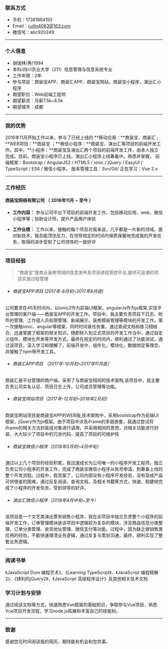 ### 联系方式

- 手机：17381864192
- Email：ruilin4063@163.com 
- 微信号：abc920249
---

### 个人信息

 - 胡瑞林/男/1994 
 - 本科/四川农业大学（211）信息管理与信息系统专业 
 - 工作年限：2年
 - 参与项目：商装宝APP、商装汇APP、商装宝网站、商装宝小程序，演出汇小程序
 - 期望职位：Web前端工程师
 - 期望薪资：月薪7.5k~8.5k
 - 期望城市：成都

---

### 我的优势
2016年11月开始工作以来，参与了已经上线的 **移动应用：**商装宝、商装汇 ; **WEB项目：**商装宝 ；**微信小程序：**商装宝、演出汇等项目的前端开发工作。其中，**小程序：**商装宝及演出汇两个项目的前端开发工作，由本人独立完成。目前，商装宝小程序已上线，演出汇小程序上线筹备中。熟悉并掌握，
前端框架：Bootstrap / AngularJS2 / HTML5 / ionic / jQuery / EasyUI / TypeScript / ES6 / 微信小程序，
版本管理工具：Svn/Git/
正在学习：Vue 2.x

---

### 工作经历

#### 商装宝网络有限公司 （ 2016年11月 ~ 至今 ）
- **工作内容：** 参与公司平台下项目的前端开发工作，包括移动应用、web、微信小程序等；协助设计师，提升产品用户体验

- **工作业绩：** 工作以来，接触的每个项目对我来说，几乎都是一片新的领域，面对新技术，我总能顶住压力，在领导规定的时间内保质保量地完成我的开发任务，取得的进步受到了公司领导的一致好评

---

### 项目经验

> “商装宝”是商业装修领域的信息发布及项目进程管控平台,提供可追溯的项目实施过程管理

- ###### 商装宝APP项目 (2017年-8月初~2017年9月底)
公司要求在45天时间内，以ionic2作为前端UI框架，angularJs作为js框架,实现平台管理的客户端——商装宝APP的开发工作。项目中，我主要负责项目下日志、附件的管理、工作组人员权限管理、新闻展示、装修模板管理等模块的开发工作。第一次接触ionic、angular等框架，同时时间紧任务重，通过查阅文档和练习相结合，迅速掌握了框架的相关知识，随即转入到正式项目的开发工作当中，通过自定义组件、模块化开发等开发方式，最终在规定的时间内，顺利通过了功能测试，通过该项目，深入学习和理解了，前端开发中，组件化，模块化，数据绑定等理念，并接触了npm等开发工具。

- ###### 商装汇APP项目 （2017年-10月初~2017年11月底）
商装汇是平台管理的商户端，采用了与商装宝相同的技术架构,该项目中，我主要负责公司实名认证、项目日志上传，公司成员管理等功能。

- ###### 商装宝网站项目（2017年-12月初~2018年2月初）
商装宝网站项目是商装宝APP的WEB版,技术架构中，采用bootstrap作为前端UI框架，jQuery作为js框架。由于项目中涉及iframe的多层嵌套，我通过尝试将iframe的相关方法封装成对象进行调用，并采用相同的思想，对相关功能进行封装，大大较少了项目中的冗余代码，提高了项目的可维护性

- ###### 商装宝微信小程序（2018年3月初~4月中旬）
通过以上几个项目的经验积累，我迅速成长为公司唯一的小程序开发工程师，独立负责公司小程序的开发工作，完成了商装宝微信小程序从账号申请，到筹备上线的整个开发流程。过程中，我克服了，公司内部没有小程序开发经验，没有现成产品可供借鉴的困难，通过反复阅读、查询文档，及相关书籍等方式，快速、稳健地完成了小程序的开发任务，受到领导的好评。

- ###### 演出汇微信小程序（2018年4月中旬~至今）
该项目是一个文艺类演出票务销售小程序，我在此项目中独立负责整个小程序的前端开发工作，订单管理模块是该项目中逻辑较为复杂的模块，涉及商品信息分类整理、订单分类管理、收货地址管理、微信支付等功能。过程中，因为缺乏做销售类应用的经验，不能快速理清业务逻辑，通过反复与策划沟通，最终，顺利实现了整套业务逻辑。

---

### 阅读书单

《JavaScript Dom 编程艺术》、《Learning TypeScript》、《JavaScript 编程精解2》、《锋利的jQuery2》、《JavaScript 高级程序设计》及其他相关技术文档

### 学习计划与安排
  
  通过阅读文档等方式，快速熟悉Vue框架的基础知识，争取参与Vue项目，熟悉Vue项目开发流程，学习node.js拓展和丰富自己的技能树。
  
---
### 致谢
感谢您花时间阅读我的简历，期待能有机会和您共事。
